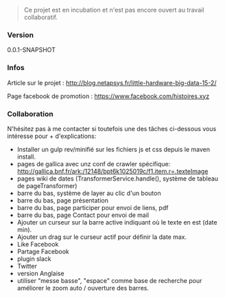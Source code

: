  > Ce projet est en incubation et n'est pas encore ouvert au travail collaboratif.
 
 ### Version
0.0.1-SNAPSHOT

 ### Infos

Article sur le projet : http://blog.netapsys.fr/little-hardware-big-data-15-2/

Page facebook de promotion : https://www.facebook.com/histoires.xyz


 ### Collaboration
N'hésitez pas à me contacter si toutefois une des tâches ci-dessous vous intéresse pour + d'explications:

- Installer un gulp rev/minifié sur les fichiers js et css depuis le maven install.
- pages de gallica avec unz conf de crawler spécifique: http://gallica.bnf.fr/ark:/12148/bpt6k1025019c/f1.item.r=.texteImage
- pages wiki de dates (TransformerService.handle(), système de tableau de pageTransformer)
- barre du bas, système de layer au clic d'un bouton
- barre du bas, page présentation
- barre du bas, page participer pour envoi de liens, pdf
- barre du bas, page Contact pour envoi de mail
- Ajouter un curseur sur la barre active indiquant où le texte en est (date min).
- Ajouter un drag sur le curseur actif pour définir la date max.
- Like Facebook
- Partage Facebook
- plugin slack
- Twitter
- version Anglaise
- utiliser "messe basse", "espace" comme base de recherche pour améliorer le zoom auto / ouverture des barres.

